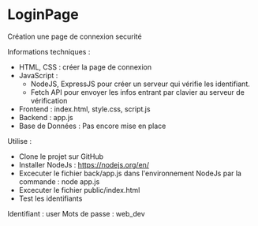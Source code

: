# LoginPage
Création une page de connexion securité

Informations techniques :
- HTML, CSS : créer la page de connexion
- JavaScript : 
  + NodeJS, ExpressJS pour créer un serveur qui vérifie les identifiant.
  + Fetch API pour envoyer les infos entrant par clavier au serveur de vérification
- Frontend : index.html, style.css, script.js
- Backend : app.js
- Base de Données : Pas encore mise en place

Utilise :
- Clone le projet sur GitHub
- Installer NodeJs : https://nodejs.org/en/
- Excecuter le fichier back/app.js dans l'environnement NodeJs par la commande : node app.js
- Excecuter le fichier public/index.html
- Test les identifiants

Identifiant : user
Mots de passe : web_dev
